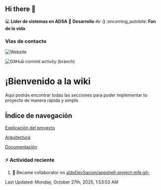 ## Hi there 👋

:computer: **Lider de sistemas en ADSA**
:pencil: **Desarrollo**
:eyeglasses: **:)**
:oncoming_autobile: **Fan de la vida**

### Vias de contacto

![Website](https://img.shields.io/badge/pinbox.seccionamarilla.com-up-green?style=for-the-badge)

![GitHub commit activity (branch)](https://img.shields.io/github/commit-activity/m/juanduronadsa/juanduronadsa/main)

# ¡Bienvenido a la wiki

Aquí podrás encontrar todas las secciones para poder implementar tu proyecto de manera rápida y simple.

## Índice de navegación

[Explicación del proyecto](./Proyecto)

[Arquitectura](./Arquitectura)

[Documentación](./Documentación)


### :zap: Actividad reciente
<!--RECENT_ACTIVITY:start-->
1. 🤝 Became collaborator on [aldoDevSacom/appshell-project-mfe.git-](https://github.com/aldoDevSacom/appshell-project-mfe.git-)<br>
<!--RECENT_ACTIVITY:end-->

<!--RECENT_ACTIVITY:last_update--> 
Last Updated: Monday, October 27th, 2025, 1:53:53 AM
<!--RECENT_ACTIVITY:last_update_end-->
